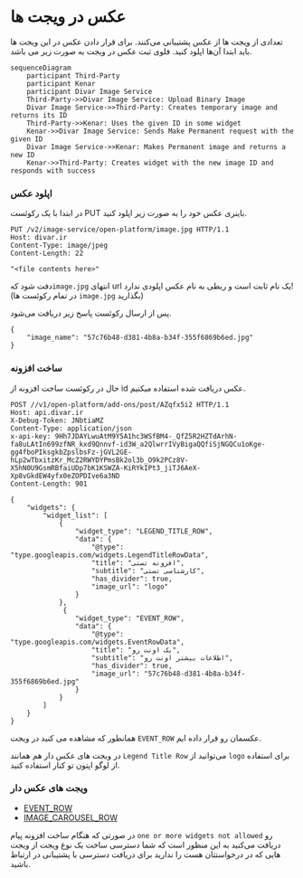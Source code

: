 # عکس در ویجت ها

تعدادی از ویجت ها از عکس پشتیبانی می‌کنند. برای قرار دادن عکس در این ویجت ها باید ابتدا آن‌ها اپلود کنید. فلوی ثبت عکس در ویجت به صورت زیر می باشد.

```mermaid
sequenceDiagram
    participant Third-Party
    participant Kenar
    participant Divar Image Service
    Third-Party->>Divar Image Service: Upload Binary Image
    Divar Image Service->>Third-Party: Creates temporary image and returns its ID
    Third-Party->>Kenar: Uses the given ID in some widget
    Kenar->>Divar Image Service: Sends Make Permanent request with the given ID
    Divar Image Service->>Kenar: Makes Permanent image and returns a new ID
    Kenar->>Third-Party: Creates widget with the new image ID and responds with success
```

### اپلود عکس

در ابتدا با یک رکوئست PUT باینری عکس خود را به صورت زیر اپلود کنید.

```http request
PUT /v2/image-service/open-platform/image.jpg HTTP/1.1
Host: divar.ir
Content-Type: image/jpeg
Content-Length: 22

"<file contents here>"
```
دفت شود که`image.jpg` انتهای url یک نام ثابت است و ربطی به نام عکس اپلودی ندارد!(در تمام رکوئست ها `image.jpg` بگذارید)

پس از ارسال رکوئست پاسخ زیر دریافت می‌شود.

```json5
{
    "image_name": "57c76b48-d381-4b8a-b34f-355f6869b6ed.jpg"
}
```

### ساخت افزونه

حال در رکوئست ساخت افزونه از id عکس دریافت شده استفاده میکنیم.


```http request
POST //v1/open-platform/add-ons/post/AZqfx5i2 HTTP/1.1
Host: api.divar.ir
X-Debug-Token: JNbtiaMZ
Content-Type: application/json
x-api-key: 9Hh7JDAYLwuAtM9Y5A1hc3WSfBM4-_QfZ5R2HZTdArhN-fa8uLAtIn699zfNR_kxd9Qnnvf-id3W_a2QlwrrIVyBigaQQfiSjNGQCu1oKge-gg4fboPIksgkbZpslbsFz-jGVL2GE-hLp2wTbxitzKr_McZ2RWYDYPmsBk2ol3b_O9k2PCz8V-X5hN0U9GsmRBfaiUDp7bK1KSWZA-KiRYkIPt3_jiTJ6AeX-Xp8vGkdEW4yfx0eZOPDIve6a3ND
Content-Length: 901

{
    "widgets": {
        "widget_list": [
            {
                "widget_type": "LEGEND_TITLE_ROW",
                "data": {
                    "@type": "type.googleapis.com/widgets.LegendTitleRowData",
                    "title": "افزونه تستی",
                    "subtitle": "کارشناسی تستی",
                    "has_divider": true,
                    "image_url": "logo"
                }
            },
             {
                "widget_type": "EVENT_ROW",
                "data": {
                    "@type": "type.googleapis.com/widgets.EventRowData",
                    "title": "یک اونت رو",
                    "subtitle": "اطلاعات بیشتر اونت رو",
                    "has_divider": true,
                    "image_url": "57c76b48-d381-4b8a-b34f-355f6869b6ed.jpg"
                }
            }
        ]
    }
}
```

همانطور که مشاهده می کنید در ویجت `EVENT_ROW` عکسمان رو قرار داده ایم.

در ویجت های عکس دار هم همانند `Legend Title Row` می‌توانید از `logo` برای استفاده از لوگو اپتون تو کنار استفاده کنید.

### ویجت های عکس دار
- [EVENT_ROW](./event_row.md)
- [IMAGE_CAROUSEL_ROW](./image_carousel_row.md)

در صورتی که هنگام ساخت افزونه پیام `one or more widgets not allowed` رو دریافت می‌کنید به این منظور است که شما دسترسی ساخت یک نوع ویجت از ویجت هایی که در درخواستتان هست را ندارید برای دریافت دسترسی با پشتیبانی در ارتباط باشید.

